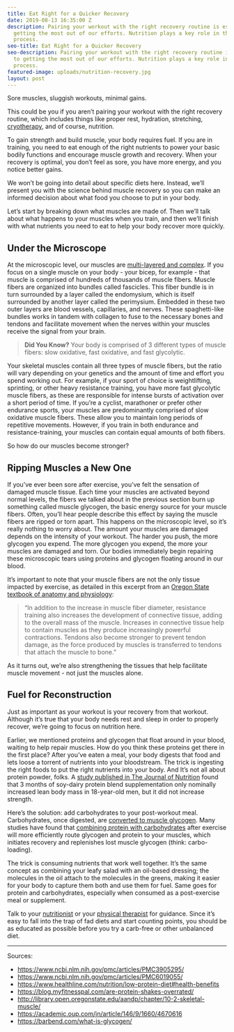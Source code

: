 ```yaml
---
title: Eat Right for a Quicker Recovery
date: 2019-08-13 16:35:00 Z
description: Pairing your workout with the right recovery routine is essential to
  getting the most out of our efforts. Nutrition plays a key role in the recovery
  process.
seo-title: Eat Right for a Quicker Recovery
seo-description: Pairing your workout with the right recovery routine is essential
  to getting the most out of our efforts. Nutrition plays a key role in the recovery
  process.
featured-image: uploads/nutrition-recovery.jpg
layout: post
---
```


Sore muscles, sluggish workouts, minimal gains.

This could be you if you aren’t pairing your workout with the right recovery routine, which includes things like proper rest, hydration, stretching, [cryotherapy](https://www.riseprimewellness.com/cryotherapy), and of course, nutrition.

To gain strength and build muscle, your body requires fuel. If you are in training, you need to eat enough of the right nutrients to power your basic bodily functions and encourage muscle growth and recovery. When your recovery is optimal, you don’t feel as sore, you have more energy, and you notice better gains.

We won’t be going into detail about specific diets here. Instead, we’ll present you with the science behind muscle recovery so you can make an informed decision about what food you choose to put in your body.

Let’s start by breaking down what muscles are made of. Then we’ll talk about what happens to your muscles when you train, and then we’ll finish with what nutrients you need to eat to help your body recover more quickly.

## Under the Microscope

At the microscopic level, our muscles are [multi-layered and complex](http://library.open.oregonstate.edu/aandp/chapter/10-2-skeletal-muscle/). If you focus on a single muscle on your body - your bicep, for example - that muscle is comprised of hundreds of thousands of muscle fibers. Muscle fibers are organized into bundles called fascicles. This fiber bundle is in turn surrounded by a layer called the endomysium, which is itself surrounded by another layer called the perimysium. Embedded in these two outer layers are blood vessels, capillaries, and nerves. These spaghetti-like bundles works in tandem with collagen to fuse to the necessary bones and tendons and facilitate movement when the nerves within your muscles receive the signal from your brain. 

> **Did You Know?** Your body is comprised of 3 different types of muscle fibers: slow oxidative, fast oxidative, and fast glycolytic. 

Your skeletal muscles contain all three types of muscle fibers, but the ratio will vary depending on your genetics and the amount of time and effort you spend working out. For example,  if your sport of choice is weightlifting, sprinting, or other heavy resistance training, you have more fast glycolytic muscle fibers, as these are responsible for intense bursts of activation over a short period of time. If you’re a cyclist, marathoner or prefer other endurance sports, your muscles are predominantly comprised of slow oxidative muscle fibers. These allow you to maintain long periods of repetitive movements. However, if you train in both endurance and resistance-training, your muscles can contain equal amounts of both fibers.

So how do our muscles become stronger?

## Ripping Muscles a New One

If you’ve ever been sore after exercise, you’ve felt the sensation of damaged muscle tissue. Each time your muscles are activated beyond normal levels, the fibers we talked about in the previous section burn up something called muscle glycogen, the basic energy source for your muscle fibers. Often, you’ll hear people describe this effect by saying the muscle fibers are ripped or torn apart. This happens on the microscopic level, so it’s really nothing to worry about. The amount your muscles are damaged depends on the intensity of your workout. The harder you push, the more glycogen you expend. The more glycogen you expend, the more your muscles are damaged and torn. Our bodies immediately begin repairing these microscopic tears using proteins and glycogen floating around in our blood.

It’s important to note that your muscle fibers are not the only tissue impacted by exercise, as detailed in this excerpt from an [Oregon State textbook of anatomy and physiology](http://library.open.oregonstate.edu/aandp/chapter/10-6-exercise-and-muscle-performance/):

> “In addition to the increase in muscle fiber diameter, resistance training also increases the development of connective tissue, adding to the overall mass of the muscle.  Increases in connective tissue help to contain muscles as they produce increasingly powerful contractions. Tendons also become stronger to prevent tendon damage, as the force produced by muscles is transferred to tendons that attach the muscle to bone.”

As it turns out, we’re also strengthening the tissues that help facilitate muscle movement - not just the muscles alone. 

## Fuel for Reconstruction

Just as important as your workout is your recovery from that workout. Although it’s true that your body needs rest and sleep in order to properly recover, we’re going to focus on nutrition here.

Earlier, we mentioned proteins and glycogen that float around in your blood, waiting to help repair muscles. How do you think these proteins get there in the first place? After you’ve eaten a meal, your body digests that food and lets loose a torrent of nutrients into your bloodstream. The trick is ingesting the right foods to put the right nutrients into your body. And It’s not all about protein powder, folks. A [study published in The Journal of Nutrition](https://academic.oup.com/jn/article/146/9/1660/4670616) found that 3 months of soy-dairy protein blend supplementation only nominally increased lean body mass in 18-year-old men, but it did not increase strength. 

Here’s the solution: add carbohydrates to your post-workout meal. Carbohydrates, once digested, are [converted to muscle glycogen](https://barbend.com/what-is-glycogen/). Many studies have found that [combining protein with carbohydrates](https://www.ncbi.nlm.nih.gov/pmc/articles/PMC3905295/) after exercise will more efficiently route glycogen and protein to your muscles, which initiates recovery and replenishes lost muscle glycogen (think: carbo-loading). 

The trick is consuming nutrients that work well together. It’s the same concept as combining your leafy salad with an oil-based dressing; the molecules in the oil attach to the molecules in the greens, making it easier for your body to capture them both and use them for fuel. Same goes for protein and carbohydrates, especially when consumed as a post-exercise meal or supplement. 

Talk to your [nutritionist](https://www.frugalnutrition.com/nutrition-services/) or your [physical therapist](https://www.risephysicaltherapy.com/) for guidance. Since it’s easy to fall into the trap of fad diets and start counting points, you should be as educated as possible before you try a carb-free or other unbalanced diet.

---

Sources:

* https://www.ncbi.nlm.nih.gov/pmc/articles/PMC3905295/
* https://www.ncbi.nlm.nih.gov/pmc/articles/PMC6019055/
* https://www.healthline.com/nutrition/low-protein-diet#health-benefits
* https://blog.myfitnesspal.com/are-protein-shakes-overrated/
* http://library.open.oregonstate.edu/aandp/chapter/10-2-skeletal-muscle/
* https://academic.oup.com/jn/article/146/9/1660/4670616
* https://barbend.com/what-is-glycogen/